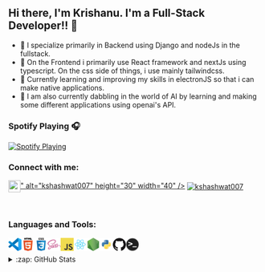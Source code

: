 ## Hi there, I'm Krishanu. I'm a Full-Stack Developer!! 👋

- 🌱 I specialize primarily in Backend using Django and nodeJs in the fullstack.
- 🌱 On the Frontend i primarily use React framework and nextJs using typescript. On the css side of things, i use mainly tailwindcss.
- 🌱 Currently learning and improving my skills in electronJS so that i can make native applications. 
- 🌱 I am also currently dabbling in the world of AI by learning and making some different applications using openai's API.



### Spotify Playing 🎧

[<img src="https://novatorem-drab-rho.vercel.app/api/spotify" alt="Spotify Playing" width="350" />](https://open.spotify.com/user/222loeju5iytzv3epys5khwyja)

### Connect with me:

<p align="left">
<!-- <a href="https://krishanu.netlify.app/" target="blank"><img align="center" src="https://raw.githubusercontent.com/iconic/open-iconic/master/svg/globe.svg" alt="kshashwat007" height="30" width="40" /></a> -->
<a href="https://twitter.com/kshashwat07" target="blank"><img align="center" src="<svg xmlns="http://www.w3.org/2000/svg" width="24" height="24" viewBox="0 0 24 24"><path d="M24 4.557c-.883.392-1.832.656-2.828.775 1.017-.609 1.798-1.574 2.165-2.724-.951.564-2.005.974-3.127 1.195-.897-.957-2.178-1.555-3.594-1.555-3.179 0-5.515 2.966-4.797 6.045-4.091-.205-7.719-2.165-10.148-5.144-1.29 2.213-.669 5.108 1.523 6.574-.806-.026-1.566-.247-2.229-.616-.054 2.281 1.581 4.415 3.949 4.89-.693.188-1.452.232-2.224.084.626 1.956 2.444 3.379 4.6 3.419-2.07 1.623-4.678 2.348-7.29 2.04 2.179 1.397 4.768 2.212 7.548 2.212 9.142 0 14.307-7.721 13.995-14.646.962-.695 1.797-1.562 2.457-2.549z"/></svg>" alt="kshashwat007" height="30" width="40" /></a>
<a href="https://www.linkedin.com/in/krishanu-shashwat-94740b170/" target="blank"><img align="center" src="https://cdn.jsdelivr.net/npm/simple-icons@v3/icons/linkedin.svg" alt="kshashwat007" height="30" width="40" /></a>
</p>

<br />

### Languages and Tools:

<img align="left" alt="Visual Studio Code" width="26px" src="https://raw.githubusercontent.com/github/explore/80688e429a7d4ef2fca1e82350fe8e3517d3494d/topics/visual-studio-code/visual-studio-code.png" />
<img align="left" alt="HTML5" width="26px" src="https://raw.githubusercontent.com/github/explore/80688e429a7d4ef2fca1e82350fe8e3517d3494d/topics/html/html.png" />
<img align="left" alt="CSS3" width="26px" src="https://raw.githubusercontent.com/github/explore/80688e429a7d4ef2fca1e82350fe8e3517d3494d/topics/css/css.png" />
<img align="left" alt="Sass" width="26px" src="https://raw.githubusercontent.com/github/explore/80688e429a7d4ef2fca1e82350fe8e3517d3494d/topics/sass/sass.png" />
<img align="left" alt="JavaScript" width="26px" src="https://raw.githubusercontent.com/github/explore/80688e429a7d4ef2fca1e82350fe8e3517d3494d/topics/javascript/javascript.png" />
<img align="left" alt="React" width="26px" src="https://raw.githubusercontent.com/github/explore/80688e429a7d4ef2fca1e82350fe8e3517d3494d/topics/react/react.png" />
<img align="left" alt="Node.js" width="26px" src="https://raw.githubusercontent.com/github/explore/80688e429a7d4ef2fca1e82350fe8e3517d3494d/topics/nodejs/nodejs.png" />
<img align="left" alt="Python" width="26px" src="https://raw.githubusercontent.com/github/explore/80688e429a7d4ef2fca1e82350fe8e3517d3494d/topics/python/python.png" />
<img align="left" alt="GitHub" width="26px" src="https://raw.githubusercontent.com/github/explore/78df643247d429f6cc873026c0622819ad797942/topics/github/github.png" />
<img align="left" alt="Terminal" width="26px" src="https://raw.githubusercontent.com/github/explore/80688e429a7d4ef2fca1e82350fe8e3517d3494d/topics/terminal/terminal.png" />

<br />
<br />

<details>
  <summary>:zap: GitHub Stats</summary>

  <img align="left" alt="GitHub Stats" src="https://github-readme-stats.vercel.app/api?username=kshashwat007&show_icons=true&locale=en&layout=compact" alt="kshashwat007" />

</details>

[website]: krishanu.netlify.app/
[linkedin]: https://www.linkedin.com/in/krishanu-shashwat-94740b170/

